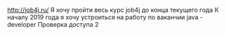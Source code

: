 http://job4j.ru/
Я хочу пройти весь курс job4j до конца текущего года
К началу 2019 года я хочу устроиться на работу по ваканчии java - developer
Проверка доступа 2